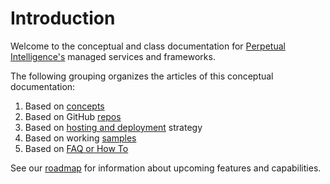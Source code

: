 # Introduction
Welcome to the conceptual and class documentation for [Perpetual Intelligence's](https://perpetualintelligence.com/)  managed services and frameworks.

The following grouping organizes the articles of this conceptual documentation:
1. Based on [concepts](concepts/intro.md)
1. Based on GitHub [repos](repos/intro.md)
2. Based on [hosting and deployment](deployment/intro.md) strategy
4. Based on working [samples](samples/intro.md)
5. Based on [FAQ or How To](howto/intro.md) 

See our [roadmap](roadmap.md) for information about upcoming features and capabilities.
